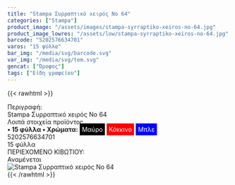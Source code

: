 ```yaml
---
title: "Stampa Συρραπτικό xειρός Nο 64"
categories: ["Stampa"]
product_image: "/assets/images/stampa-syrraptiko-xeiros-no-64.jpg"
product_image_lowres: "/assets/low/stampa-syrraptiko-xeiros-no-64.jpg"
barcode: "5202576634701"
varos: "15 φύλλα"
bar_img: "/media/svg/barcode.svg"
var_img: "/media/svg/tem.svg"
gencat: ["Όροφος"]
tags: ["Είδη γραφείου"]
---
```

{{< rawhtml >}}

<div class="sload696"><div class="product"><div id="sistatika">Περιγραφή:</div><div class="alltext">Stampa Συρραπτικό xειρός Nο 64</div><div id="loipa">Λοιπά στοιχεία προϊόντος</div><div class="alltext"><b>• 15 φύλλα • Χρώματα:</b> <span style="background:#000;padding:5px;color:#fff">Μαύρο</span> <span style="background:red;padding:5px;color:#fff">Κόκκινο</span> <span style="background:#00f;padding:5px;color:#fff">Μπλε</span></div><div id="barcode"><div id="barimage1"></div><span id="bartext">5202576634701</span></div><div id="varos"><div id="temimg"></div><span id="varostext">15 φύλλα</span></div><div id="kivotio">ΠΕΡΙΕΧΟΜΕΝΟ ΚΙΒΩΤΙΟΥ:<br>Αναμένεται</div><div class="pimg"><img alt="Stampa Συρραπτικό xειρός Nο 64" title="Stampa Συρραπτικό xειρός Nο 64" src="/assets/images/stampa-syrraptiko-xeiros-no-64.jpg"></div></div></div>
{{< /rawhtml >}}


